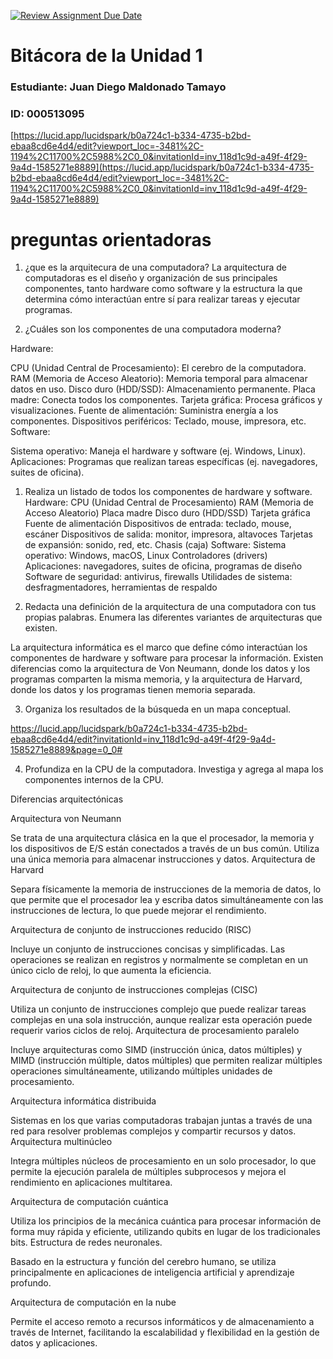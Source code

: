 [![Review Assignment Due Date](https://classroom.github.com/assets/deadline-readme-button-22041afd0340ce965d47ae6ef1cefeee28c7c493a6346c4f15d667ab976d596c.svg)](https://classroom.github.com/a/WfEJSxe8)
# Bitácora de la Unidad 1

### Estudiante:  Juan Diego Maldonado Tamayo
### ID:  000513095


[https://lucid.app/lucidspark/b0a724c1-b334-4735-b2bd-ebaa8cd6e4d4/edit?viewport_loc=-3481%2C-1194%2C11700%2C5988%2C0_0&invitationId=inv_118d1c9d-a49f-4f29-9a4d-1585271e8889](https://lucid.app/lucidspark/b0a724c1-b334-4735-b2bd-ebaa8cd6e4d4/edit?viewport_loc=-3481%2C-1194%2C11700%2C5988%2C0_0&invitationId=inv_118d1c9d-a49f-4f29-9a4d-1585271e8889)

# preguntas orientadoras

1. ¿que es la arquitecura de una computadora?
La arquitectura de computadoras es el diseño y organización de sus principales componentes, tanto hardware como software y la estructura la que determina cómo interactúan entre sí para realizar tareas y ejecutar programas.

2. ¿Cuáles son los componentes de una computadora moderna?

Hardware:

CPU (Unidad Central de Procesamiento): El cerebro de la computadora.
RAM (Memoria de Acceso Aleatorio): Memoria temporal para almacenar datos en uso.
Disco duro (HDD/SSD): Almacenamiento permanente.
Placa madre: Conecta todos los componentes.
Tarjeta gráfica: Procesa gráficos y visualizaciones.
Fuente de alimentación: Suministra energía a los componentes.
Dispositivos periféricos: Teclado, mouse, impresora, etc.
Software:

Sistema operativo: Maneja el hardware y software (ej. Windows, Linux).
Aplicaciones: Programas que realizan tareas específicas (ej. navegadores, suites de oficina).

1. Realiza un listado de todos los componentes de hardware y software.
Hardware:
CPU (Unidad Central de Procesamiento)
RAM (Memoria de Acceso Aleatorio)
Placa madre
Disco duro (HDD/SSD)
Tarjeta gráfica
Fuente de alimentación
Dispositivos de entrada: teclado, mouse, escáner
Dispositivos de salida: monitor, impresora, altavoces
Tarjetas de expansión: sonido, red, etc.
Chasis (caja)
Software:
Sistema operativo: Windows, macOS, Linux
Controladores (drivers)
Aplicaciones: navegadores, suites de oficina, programas de diseño
Software de seguridad: antivirus, firewalls
Utilidades de sistema: desfragmentadores, herramientas de respaldo

2. Redacta una definición de la arquitectura de una computadora con tus propias palabras. Enumera las diferentes variantes de arquitecturas que existen.

La arquitectura informática es el marco que define cómo interactúan los componentes de hardware y software para procesar la información.
Existen diferencias como la arquitectura de Von Neumann, donde los datos y los programas comparten la misma memoria, y la arquitectura de Harvard, donde los datos y los programas tienen memoria separada.

3. Organiza los resultados de la búsqueda en un mapa conceptual.

https://lucid.app/lucidspark/b0a724c1-b334-4735-b2bd-ebaa8cd6e4d4/edit?invitationId=inv_118d1c9d-a49f-4f29-9a4d-1585271e8889&page=0_0#

4. Profundiza en la CPU de la computadora. Investiga y agrega al mapa los componentes internos de la CPU.

Diferencias arquitectónicas


Arquitectura von Neumann



Se trata de una arquitectura clásica en la que el procesador, la memoria y los dispositivos de E/S están conectados a través de un bus común.
Utiliza una única memoria para almacenar instrucciones y datos.
Arquitectura de Harvard



Separa físicamente la memoria de instrucciones de la memoria de datos, lo que permite que el procesador lea y escriba datos simultáneamente con las instrucciones de lectura, lo que puede mejorar el rendimiento.


Arquitectura de conjunto de instrucciones reducido (RISC)



Incluye un conjunto de instrucciones concisas y simplificadas. Las operaciones se realizan en registros y normalmente se completan en un único ciclo de reloj, lo que aumenta la eficiencia.


Arquitectura de conjunto de instrucciones complejas (CISC)



Utiliza un conjunto de instrucciones complejo que puede realizar tareas complejas en una sola instrucción, aunque realizar esta operación puede requerir varios ciclos de reloj.
Arquitectura de procesamiento paralelo



Incluye arquitecturas como SIMD (instrucción única, datos múltiples) y MIMD (instrucción múltiple, datos múltiples) que permiten realizar múltiples operaciones simultáneamente, utilizando múltiples unidades de procesamiento.


Arquitectura informática distribuida



Sistemas en los que varias computadoras trabajan juntas a través de una red para resolver problemas complejos y compartir recursos y datos.
Arquitectura multinúcleo



Integra múltiples núcleos de procesamiento en un solo procesador, lo que permite la ejecución paralela de múltiples subprocesos y mejora el rendimiento en aplicaciones multitarea.


Arquitectura de computación cuántica



Utiliza los principios de la mecánica cuántica para procesar información de forma muy rápida y eficiente, utilizando qubits en lugar de los tradicionales bits.
Estructura de redes neuronales.



Basado en la estructura y función del cerebro humano, se utiliza principalmente en aplicaciones de inteligencia artificial y aprendizaje profundo.


Arquitectura de computación en la nube



Permite el acceso remoto a recursos informáticos y de almacenamiento a través de Internet, facilitando la escalabilidad y flexibilidad en la gestión de datos y aplicaciones.



